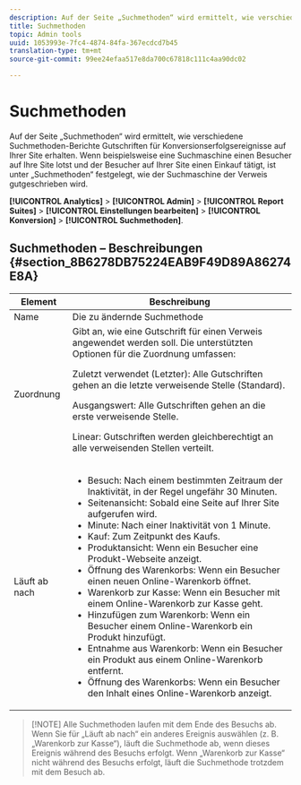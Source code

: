 ```yaml
---
description: Auf der Seite „Suchmethoden“ wird ermittelt, wie verschiedene Suchmethoden-Berichte Gutschriften für Konversionserfolgsereignisse auf Ihrer Site erhalten. Wenn beispielsweise eine Suchmaschine einen Besucher auf Ihre Site lotst und der Besucher auf Ihrer Site einen Einkauf tätigt, ist unter „Suchmethoden“ festgelegt, wie der Suchmaschine der Verweis gutgeschrieben wird.
title: Suchmethoden
topic: Admin tools
uuid: 1053993e-7fc4-4874-84fa-367ecdcd7b45
translation-type: tm+mt
source-git-commit: 99ee24efaa517e8da700c67818c111c4aa90dc02

---
```



# Suchmethoden

Auf der Seite „Suchmethoden“ wird ermittelt, wie verschiedene Suchmethoden-Berichte Gutschriften für Konversionserfolgsereignisse auf Ihrer Site erhalten. Wenn beispielsweise eine Suchmaschine einen Besucher auf Ihre Site lotst und der Besucher auf Ihrer Site einen Einkauf tätigt, ist unter „Suchmethoden“ festgelegt, wie der Suchmaschine der Verweis gutgeschrieben wird.

**[!UICONTROL Analytics]** &gt; **[!UICONTROL Admin]** &gt; **[!UICONTROL Report Suites]** &gt; **[!UICONTROL Einstellungen bearbeiten]** &gt; **[!UICONTROL Konversion]** &gt; **[!UICONTROL Suchmethoden]**.

## Suchmethoden – Beschreibungen {#section_8B6278DB75224EAB9F49D89A86274E8A}

<table id="table_8ABC1C9BD63F419082E4C4C69E401526"> 
 <thead> 
  <tr> 
   <th colname="col1" class="entry"> Element </th> 
   <th colname="col2" class="entry"> Beschreibung </th> 
  </tr> 
 </thead>
 <tbody> 
  <tr> 
   <td colname="col1"> Name </td> 
   <td colname="col2"> Die zu ändernde Suchmethode </td> 
  </tr> 
  <tr> 
   <td colname="col1"> Zuordnung </td> 
   <td colname="col2"> Gibt an, wie eine Gutschrift für einen Verweis angewendet werden soll. Die unterstützten Optionen für die Zuordnung umfassen: <p> <span class="uicontrol"> Zuletzt verwendet (Letzter):</span> Alle Gutschriften gehen an die letzte verweisende Stelle (Standard). </p> <p> <span class="uicontrol"> Ausgangswert:</span> Alle Gutschriften gehen an die erste verweisende Stelle. </p> <p> <span class="uicontrol"> Linear:</span> Gutschriften werden gleichberechtigt an alle verweisenden Stellen verteilt. </p> </td> 
  </tr> 
  <tr> 
   <td colname="col1"> Läuft ab nach </td> 
   <td colname="col2"> 
    <ul id="ul_95EB224CAD164E9997B148E08AFA5F9B"> 
     <li id="li_C240460C21E14AA498D2EA62B9354710"> <span class="uicontrol"> Besuch:</span> Nach einem bestimmten Zeitraum der Inaktivität, in der Regel ungefähr 30 Minuten. </li> 
     <li id="li_A3AE5438919E44B68DF99BEEA60C44EE"> <span class="uicontrol"> Seitenansicht:</span> Sobald eine Seite auf Ihrer Site aufgerufen wird. </li> 
     <li id="li_D5E20FEF313E4C5B99E7097CA175761A"> <span class="uicontrol"> Minute:</span> Nach einer Inaktivität von 1 Minute. </li> 
     <li id="li_7315AA3EDDBB47A2BEA3C173881378A1"> <span class="uicontrol"> Kauf:</span> Zum Zeitpunkt des Kaufs. </li> 
     <li id="li_C0CF07581654472C9C9EC944E6F18164"> <span class="uicontrol"> Produktansicht:</span> Wenn ein Besucher eine Produkt-Webseite anzeigt. </li> 
     <li id="li_A1B04065150B407491D2EC78EC0DBDF5"> <span class="uicontrol"> Öffnung des Warenkorbs:</span> Wenn ein Besucher einen neuen Online-Warenkorb öffnet. </li> 
     <li id="li_2AA50C6B9CB14500B67909CDF2AA700C"> <span class="uicontrol"> Warenkorb zur Kasse:</span> Wenn ein Besucher mit einem Online-Warenkorb zur Kasse geht. </li> 
     <li id="li_F58CE6FB8DCE4BE4927FFCB35A6D8E31"> <span class="uicontrol"> Hinzufügen zum Warenkorb:</span> Wenn ein Besucher einem Online-Warenkorb ein Produkt hinzufügt. </li> 
     <li id="li_AD7C846F46604FC48E0919ACB7515E14"> <span class="uicontrol"> Entnahme aus Warenkorb:</span> Wenn ein Besucher ein Produkt aus einem Online-Warenkorb entfernt. </li> 
     <li id="li_EB66E0563F564C9F985BE922DABD0A56"> <span class="uicontrol"> Öffnung des Warenkorbs:</span> Wenn ein Besucher den Inhalt eines Online-Warenkorb anzeigt. </li> 
    </ul> </td> 
  </tr> 
 </tbody> 
</table>

> [!NOTE] Alle Suchmethoden laufen mit dem Ende des Besuchs ab. Wenn Sie für „Läuft ab nach“ ein anderes Ereignis auswählen (z. B. „Warenkorb zur Kasse“), läuft die Suchmethode ab, wenn dieses Ereignis während des Besuchs erfolgt. Wenn „Warenkorb zur Kasse“ nicht während des Besuchs erfolgt, läuft die Suchmethode trotzdem mit dem Besuch ab.

